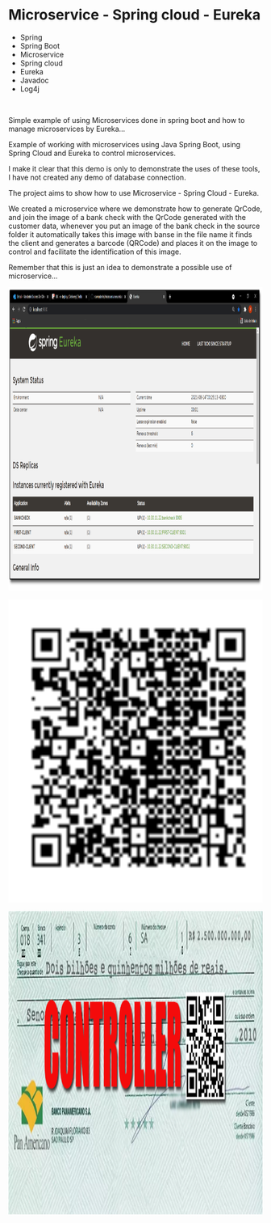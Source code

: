 # Microservice - Spring cloud - Eureka 

<ul>
<li>Spring</li> 
<li>Spring Boot</li>
<li>Microservice</li> 
<li>Spring cloud</li> 
<li>Eureka</li> 
<li>Javadoc</li> 
<li>Log4j</li> 
</ul>
</br>
<p> Simple example of using Microservices done in spring boot and how to manage microservices by Eureka…</p>

<p> Example of working with microservices using Java Spring Boot, using Spring Cloud and Eureka to control microservices.</p>

<p> I make it clear that this demo is only to demonstrate the uses of these tools, I have not created any demo of database connection.</p>

<p> The project aims to show how to use Microservice - Spring Cloud - Eureka.</p>

<p> We created a microservice where we demonstrate how to generate QrCode, and join the image of a bank check with the QrCode generated with the customer data, whenever you put an image of the bank check in the source folder it automatically takes this image with banse in the file name it finds the client and generates a barcode (QRCode) and places it on the image to control and facilitate the identification of this image.</p>

<p> Remember that this is just an idea to demonstrate a possible use of microservice...</p>

<img src="https://github.com/sovanderlei/microserviceeurekacloud/blob/main/imagemexemplo/eureka.png" style="width:600px;height:600px;" 
alt="Minha Figura">
</br>

<img src="https://github.com/sovanderlei/microserviceeurekacloud/blob/main/imagemexemplo/QrCode0002.jpg" style="width:600px;height:600px;" 
alt="Minha Figura">
</br>

<img src="https://github.com/sovanderlei/microserviceeurekacloud/blob/main/imagemexemplo/ChequeExemplos.png" style="width:600px;height:600px;" 
alt="Minha Figura">
</br>


</br>

